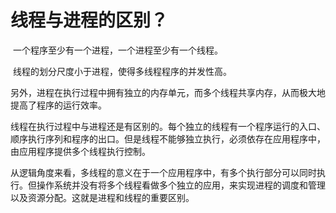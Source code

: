 # 线程与进程的区别？

​	一个程序至少有一个进程，一个进程至少有一个线程。

​	线程的划分尺度小于进程，使得多线程程序的并发性高。

​	另外，进程在执行过程中拥有独立的内存单元，而多个线程共享内存，从而极大地提高了程序的运行效率。

​	线程在执行过程中与进程还是有区别的。每个独立的线程有一个程序运行的入口、顺序执行序列和程序的出口。但是线程不能够独立执行，必须依存在应用程序中，由应用程序提供多个线程执行控制。

​	从逻辑角度来看，多线程的意义在于一个应用程序中，有多个执行部分可以同时执行。但操作系统并没有将多个线程看做多个独立的应用，来实现进程的调度和管理以及资源分配。这就是进程和线程的重要区别。